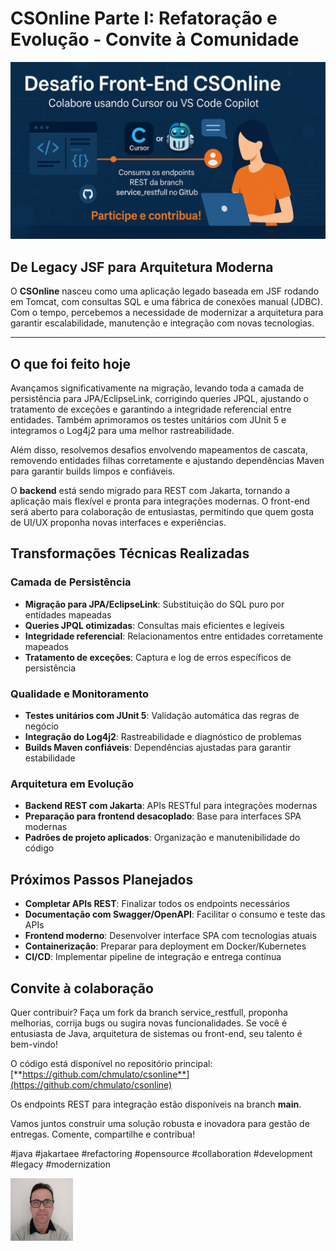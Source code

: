 # CSOnline Parte I: Refatoração e Evolução - Convite à Comunidade

![Participe do desafio](/articles/assets/img/2025_07_27_IMAGE_001.png)

## De Legacy JSF para Arquitetura Moderna

O **CSOnline** nasceu como uma aplicação legado baseada em JSF rodando em Tomcat, com consultas SQL e uma fábrica de conexões manual (JDBC). Com o tempo, percebemos a necessidade de modernizar a arquitetura para garantir escalabilidade, manutenção e integração com novas tecnologias.

---

## O que foi feito hoje

Avançamos significativamente na migração, levando toda a camada de persistência para JPA/EclipseLink, corrigindo queries JPQL, ajustando o tratamento de exceções e garantindo a integridade referencial entre entidades. Também aprimoramos os testes unitários com JUnit 5 e integramos o Log4j2 para uma melhor rastreabilidade.

Além disso, resolvemos desafios envolvendo mapeamentos de cascata, removendo entidades filhas corretamente e ajustando dependências Maven para garantir builds limpos e confiáveis.

O **backend** está sendo migrado para REST com Jakarta, tornando a aplicação mais flexível e pronta para integrações modernas. O front-end será aberto para colaboração de entusiastas, permitindo que quem gosta de UI/UX proponha novas interfaces e experiências.

## Transformações Técnicas Realizadas

### Camada de Persistência
- **Migração para JPA/EclipseLink**: Substituição do SQL puro por entidades mapeadas
- **Queries JPQL otimizadas**: Consultas mais eficientes e legíveis
- **Integridade referencial**: Relacionamentos entre entidades corretamente mapeados
- **Tratamento de exceções**: Captura e log de erros específicos de persistência

### Qualidade e Monitoramento
- **Testes unitários com JUnit 5**: Validação automática das regras de negócio
- **Integração do Log4j2**: Rastreabilidade e diagnóstico de problemas
- **Builds Maven confiáveis**: Dependências ajustadas para garantir estabilidade

### Arquitetura em Evolução
- **Backend REST com Jakarta**: APIs RESTful para integrações modernas
- **Preparação para frontend desacoplado**: Base para interfaces SPA modernas
- **Padrões de projeto aplicados**: Organização e manutenibilidade do código

## Próximos Passos Planejados

- **Completar APIs REST**: Finalizar todos os endpoints necessários
- **Documentação com Swagger/OpenAPI**: Facilitar o consumo e teste das APIs
- **Frontend moderno**: Desenvolver interface SPA com tecnologias atuais
- **Containerização**: Preparar para deployment em Docker/Kubernetes
- **CI/CD**: Implementar pipeline de integração e entrega contínua

## Convite à colaboração

Quer contribuir? Faça um fork da branch service_restfull, proponha melhorias, corrija bugs ou sugira novas funcionalidades. Se você é entusiasta de Java, arquitetura de sistemas ou front-end, seu talento é bem-vindo!

O código está disponível no repositório principal: [**https://github.com/chmulato/csonline**](https://github.com/chmulato/csonline)

Os endpoints REST para integração estão disponíveis na branch **main**.

Vamos juntos construir uma solução robusta e inovadora para gestão de entregas. Comente, compartilhe e contribua!

#java #jakartaee #refactoring #opensource #collaboration #development #legacy #modernization

[![Christian Mulato](/articles/assets/img/foto_chri.jpg)](https://www.linkedin.com/in/chmulato/)
